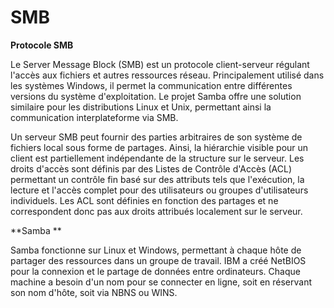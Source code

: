 # SMB

**Protocole SMB**

Le Server Message Block (SMB) est un protocole client-serveur régulant l'accès aux fichiers et autres ressources réseau. Principalement utilisé dans les systèmes Windows, il permet la communication entre différentes versions du système d'exploitation. Le projet Samba offre une solution similaire pour les distributions Linux et Unix, permettant ainsi la communication interplateforme via SMB.

Un serveur SMB peut fournir des parties arbitraires de son système de fichiers local sous forme de partages. Ainsi, la hiérarchie visible pour un client est partiellement indépendante de la structure sur le serveur. Les droits d'accès sont définis par des Listes de Contrôle d'Accès (ACL) permettant un contrôle fin basé sur des attributs tels que l'exécution, la lecture et l'accès complet pour des utilisateurs ou groupes d'utilisateurs individuels. Les ACL sont définies en fonction des partages et ne correspondent donc pas aux droits attribués localement sur le serveur.

**Samba **

Samba fonctionne sur Linux et Windows, permettant à chaque hôte de partager des ressources dans un groupe de travail. IBM a créé NetBIOS pour la connexion et le partage de données entre ordinateurs. Chaque machine a besoin d'un nom pour se connecter en ligne, soit en réservant son nom d'hôte, soit via NBNS ou WINS.
